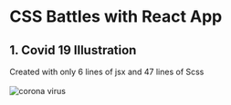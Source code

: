 # CSS Battles with React App

## 1. Covid 19 Illustration
Created with only 6 lines of jsx and 47 lines of Scss <br/><br/>
![corona virus](https://i.ibb.co/9tfLP6Z/corona.png)